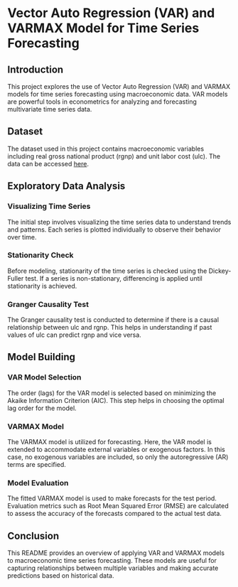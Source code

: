 # Vector Auto Regression (VAR) and VARMAX Model for Time Series Forecasting

## Introduction

This project explores the use of Vector Auto Regression (VAR) and VARMAX models for time series forecasting using macroeconomic data. VAR models are powerful tools in econometrics for analyzing and forecasting multivariate time series data.

## Dataset

The dataset used in this project contains macroeconomic variables including real gross national product (rgnp) and unit labor cost (ulc). The data can be accessed [here](https://raw.githubusercontent.com/selva86/datasets/master/Raotbl6.csv).

## Exploratory Data Analysis

### Visualizing Time Series

The initial step involves visualizing the time series data to understand trends and patterns. Each series is plotted individually to observe their behavior over time.

### Stationarity Check

Before modeling, stationarity of the time series is checked using the Dickey-Fuller test. If a series is non-stationary, differencing is applied until stationarity is achieved.

### Granger Causality Test

The Granger causality test is conducted to determine if there is a causal relationship between ulc and rgnp. This helps in understanding if past values of ulc can predict rgnp and vice versa.

## Model Building

### VAR Model Selection

The order (lags) for the VAR model is selected based on minimizing the Akaike Information Criterion (AIC). This step helps in choosing the optimal lag order for the model.

### VARMAX Model

The VARMAX model is utilized for forecasting. Here, the VAR model is extended to accommodate external variables or exogenous factors. In this case, no exogenous variables are included, so only the autoregressive (AR) terms are specified.

### Model Evaluation

The fitted VARMAX model is used to make forecasts for the test period. Evaluation metrics such as Root Mean Squared Error (RMSE) are calculated to assess the accuracy of the forecasts compared to the actual test data.

## Conclusion

This README provides an overview of applying VAR and VARMAX models to macroeconomic time series forecasting. These models are useful for capturing relationships between multiple variables and making accurate predictions based on historical data.
